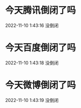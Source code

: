 # 今天腾讯倒闭了吗

2022-11-10 1:43:16 没倒闭

# 今天百度倒闭了吗

2022-11-10 1:43:18 没倒闭

# 今天微博倒闭了吗

2022-11-10 1:43:19 没倒闭

